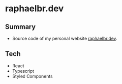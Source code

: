 raphaelbr.dev
====================

## Summary
* Source code of my personal website [raphaelbr.dev](https://raphaelbr.dev).

## Tech

* React
* Typescript
* Styled Components